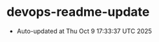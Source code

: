 # devops-readme-update
<!--START_SECTION:activity-->
- Auto-updated at Thu Oct  9 17:33:37 UTC 2025
<!--END_SECTION:activity-->
